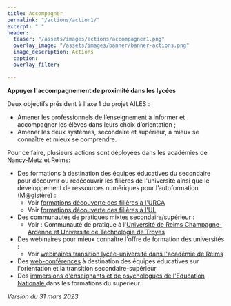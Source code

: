 ```yaml
---
title: Accompagner
permalink: "/actions/action1/"
excerpt: " "
header:
  teaser: "/assets/images/actions/accompagner1.png"
  overlay_image: "/assets/images/banner/banner-actions.png"
  image_description: Actions
  caption: 
  overlay_filter: 

---
```

**Appuyer l'accompagnement de proximité dans les lycées**

Deux objectifs président à l'axe 1 du projet AILES :

* Amener les professionnels de l’enseignement à informer et accompagner les élèves dans leurs choix d’orientation ;
* Amener les deux systèmes, secondaire et supérieur, à mieux se connaître et mieux se comprendre.

Pour ce faire, plusieurs actions sont déployées dans les académies de Nancy-Metz et Reims:

* Des formations à destination des équipes éducatives du secondaire pour découvrir ou redécouvrir les filières de l'université ainsi que le développement de ressources numériques pour l’autoformation (M@gistère) :
  * Voir [formations découverte des filières à l'URCA](https://www.univ-reims.fr/orientation-et-insertion/transition-lycee-universite/ressources-pour-les-equipes-pedagogiques/les-formations-des-equipes-pedagogiques-du-secondaire/formations-des-equipes-pedagogiques-du-secondaire,25840,42534.html)
  * Voir [formations découverte des filières à l'UL](https://www.projetailes.com/posts/2023/formation-connaissance-des-filieres-de-l-universite-decouvrez-ou-redecouvrez-l-universite/)
* Des communautés de pratiques mixtes secondaire/supérieur :
  * Voir : Communauté de pratique à l'[Université de Reims Champagne-Ardenne et Université de Technologie de Troyes](https://www.univ-reims.fr/orientation-et-insertion/transition-lycee-universite/ressources-pour-les-equipes-pedagogiques/les-communautes-de-pratique-secondaire-superieur/communaute-de-pratique-secondaire-superieur,25841,42536.html)
* Des webinaires pour mieux connaître l'offre de formation des universités :
  * Voir [webinaires transition lycée-université dans l'académie de Reims](https://www.projetailes.com/posts/2023/webinaires-transition-lycee-universite/)
* Des [web-conférences](https://www.projetailes.com/posts/2023/webconference-la-transition-lycee-universite-entre-espoirs-et-craintes/) à destination des équipes éducatives sur l'orientation et la transition secondaire-supérieur
* Des [immersions d'enseignants et de psychologues de l'Education Nationale ](https://www.univ-reims.fr/orientation-et-insertion/transition-lycee-universite/ressources-pour-les-equipes-pedagogiques/retour-en-amphi-immersions-des-enseignants/immersions-des-enseignants-du-secondaire,26483,43422.html)dans les formations du supérieur.

_Version du 31 mars 2023_
